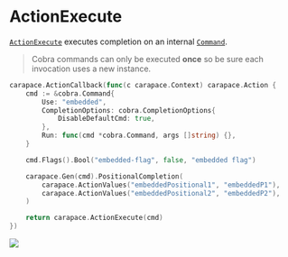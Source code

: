 # ActionExecute

[`ActionExecute`] executes completion on an internal [`Command`].

> Cobra commands can only be executed **once** so be sure each invocation uses a new instance.

```go
carapace.ActionCallback(func(c carapace.Context) carapace.Action {
	cmd := &cobra.Command{
		Use: "embedded",
		CompletionOptions: cobra.CompletionOptions{
			DisableDefaultCmd: true,
		},
		Run: func(cmd *cobra.Command, args []string) {},
	}

	cmd.Flags().Bool("embedded-flag", false, "embedded flag")

	carapace.Gen(cmd).PositionalCompletion(
		carapace.ActionValues("embeddedPositional1", "embeddedP1"),
		carapace.ActionValues("embeddedPositional2", "embeddedP2"),
	)

	return carapace.ActionExecute(cmd)
})
````

![](./actionExecute.cast)

[`ActionExecute`]:https://pkg.go.dev/github.com/rsteube/carapace#ActionExecute
[`Command`]:https://pkg.go.dev/github.com/spf13/cobra#Command